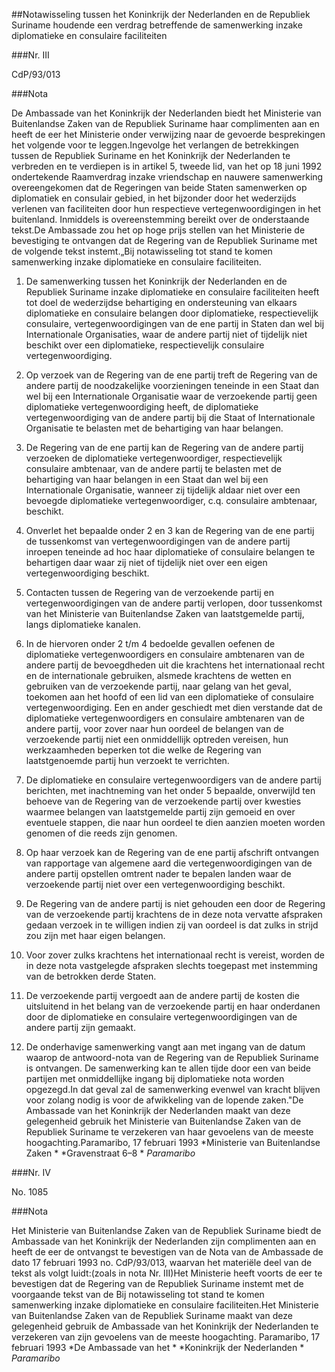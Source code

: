 <meta http-equiv='Content-Type' content='text/html; charset=utf-8' />

##Notawisseling tussen het Koninkrijk der Nederlanden en de Republiek Suriname houdende een verdrag betreffende de samenwerking inzake diplomatieke en consulaire faciliteiten

###Nr. III 

CdP/93/013

###Nota 

De Ambassade van het Koninkrijk der Nederlanden biedt het Ministerie van Buitenlandse Zaken van de Republiek Suriname haar complimenten aan en heeft de eer het Ministerie onder verwijzing naar de gevoerde besprekingen het volgende voor te leggen.Ingevolge het verlangen de betrekkingen tussen de Republiek Suriname en het Koninkrijk der Nederlanden te verbreden en te verdiepen is in artikel 5, tweede lid, van het op 18 juni 1992 ondertekende Raamverdrag inzake vriendschap en nauwere samenwerking overeengekomen dat de Regeringen van beide Staten samenwerken op diplomatiek en consulair gebied, in het bijzonder door het wederzijds verlenen van faciliteiten door hun respectieve vertegenwoordigingen in het buitenland. Inmiddels is overeenstemming bereikt over de onderstaande tekst.De Ambassade zou het op hoge prijs stellen van het Ministerie de bevestiging te ontvangen dat de Regering van de Republiek Suriname met de volgende tekst instemt.„Bij notawisseling tot stand te komen samenwerking inzake diplomatieke en consulaire faciliteiten.

1.  De samenwerking tussen het Koninkrijk der Nederlanden en de Republiek Suriname inzake diplomatieke en consulaire faciliteiten heeft tot doel de wederzijdse behartiging en ondersteuning van elkaars diplomatieke en consulaire belangen door diplomatieke, respectievelijk consulaire, vertegenwoordigingen van de ene partij in Staten dan wel bij Internationale Organisaties, waar de andere partij niet of tijdelijk niet beschikt over een diplomatieke, respectievelijk consulaire vertegenwoordiging.  

2.  Op verzoek van de Regering van de ene partij treft de Regering van de andere partij de noodzakelijke voorzieningen teneinde in een Staat dan wel bij een Internationale Organisatie waar de verzoekende partij geen diplomatieke vertegenwoordiging heeft, de diplomatieke vertegenwoordiging van de andere partij bij die Staat of Internationale Organisatie te belasten met de behartiging van haar belangen.  

3.  De Regering van de ene partij kan de Regering van de andere partij verzoeken de diplomatieke vertegenwoordiger, respectievelijk consulaire ambtenaar, van de andere partij te belasten met de behartiging van haar belangen in een Staat dan wel bij een Internationale Organisatie, wanneer zij tijdelijk aldaar niet over een bevoegde diplomatieke vertegenwoordiger, c.q. consulaire ambtenaar, beschikt.  

4.  Onverlet het bepaalde onder 2 en 3 kan de Regering van de ene partij de tussenkomst van vertegenwoordigingen van de andere partij inroepen teneinde ad hoc haar diplomatieke of consulaire belangen te behartigen daar waar zij niet of tijdelijk niet over een eigen vertegenwoordiging beschikt.  

5.  Contacten tussen de Regering van de verzoekende partij en vertegenwoordigingen van de andere partij verlopen, door tussenkomst van het Ministerie van Buitenlandse Zaken van laatstgemelde partij, langs diplomatieke kanalen.  

6.  In de hiervoren onder 2 t/m 4 bedoelde gevallen oefenen de diplomatieke vertegenwoordigers en consulaire ambtenaren van de andere partij de bevoegdheden uit die krachtens het internationaal recht en de internationale gebruiken, alsmede krachtens de wetten en gebruiken van de verzoekende partij, naar gelang van het geval, toekomen aan het hoofd of een lid van een diplomatieke of consulaire vertegenwoordiging.  Een en ander geschiedt met dien verstande dat de diplomatieke vertegenwoordigers en consulaire ambtenaren van de andere partij, voor zover naar hun oordeel de belangen van de verzoekende partij niet een onmiddellijk optreden vereisen, hun werkzaamheden beperken tot die welke de Regering van laatstgenoemde partij hun verzoekt te verrichten. 

7.  De diplomatieke en consulaire vertegenwoordigers van de andere partij berichten, met inachtneming van het onder 5 bepaalde, onverwijld ten behoeve van de Regering van de verzoekende partij over kwesties waarmee belangen van laatstgemelde partij zijn gemoeid en over eventuele stappen, die naar hun oordeel te dien aanzien moeten worden genomen of die reeds zijn genomen. 

8.  Op haar verzoek kan de Regering van de ene partij afschrift ontvangen van rapportage van algemene aard die vertegenwoordigingen van de andere partij opstellen omtrent nader te bepalen landen waar de verzoekende partij niet over een vertegenwoordiging beschikt. 

9.  De Regering van de andere partij is niet gehouden een door de Regering van de verzoekende partij krachtens de in deze nota vervatte afspraken gedaan verzoek in te willigen indien zij van oordeel is dat zulks in strijd zou zijn met haar eigen belangen. 

10.  Voor zover zulks krachtens het internationaal recht is vereist, worden de in deze nota vastgelegde afspraken slechts toegepast met instemming van de betrokken derde Staten. 

11.  De verzoekende partij vergoedt aan de andere partij de kosten die uitsluitend in het belang van de verzoekende partij en haar onderdanen door de diplomatieke en consulaire vertegenwoordigingen van de andere partij zijn gemaakt. 

12.  De onderhavige samenwerking vangt aan met ingang van de datum waarop de antwoord-nota van de Regering van de Republiek Suriname is ontvangen. De samenwerking kan te allen tijde door een van beide partijen met onmiddellijke ingang bij diplomatieke nota worden opgezegd.In dat geval zal de samenwerking evenwel van kracht blijven voor zolang nodig is voor de afwikkeling van de lopende zaken."De Ambassade van het Koninkrijk der Nederlanden maakt van deze gelegenheid gebruik het Ministerie van Buitenlandse Zaken van de Republiek Suriname te verzekeren van haar gevoelens van de meeste hoogachting.Paramaribo, 17 februari 1993  *Ministerie van Buitenlandse Zaken *   *Gravenstraat 6–8 *   *Paramaribo*  

###Nr. IV 

No. 1085

###Nota 

Het Ministerie van Buitenlandse Zaken van de Republiek Suriname biedt de Ambassade van het Koninkrijk der Nederlanden zijn complimenten aan en heeft de eer de ontvangst te bevestigen van de Nota van de Ambassade de dato 17 februari 1993 no. CdP/93/013, waarvan het materiële deel van de tekst als volgt luidt:(zoals in nota Nr. III)Het Ministerie heeft voorts de eer te bevestigen dat de Regering van de Republiek Suriname instemt met de voorgaande tekst van de Bij notawisseling tot stand te komen samenwerking inzake diplomatieke en consulaire faciliteiten.Het Ministerie van Buitenlandse Zaken van de Republiek Suriname maakt van deze gelegenheid gebruik de Ambassade van het Koninkrijk der Nederlanden te verzekeren van zijn gevoelens van de meeste hoogachting. Paramaribo, 17 februari 1993  *De Ambassade van het *  *Koninkrijk der Nederlanden *  *Paramaribo* 

